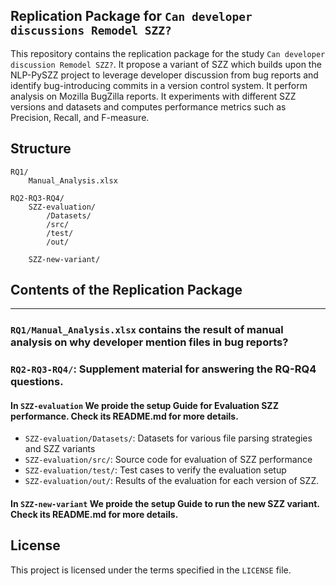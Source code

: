 ## Replication Package for `Can developer discussions Remodel SZZ?`
This repository contains the replication package for the study `Can developer discussion Remodel SZZ?`.
It propose a variant of SZZ which builds upon the NLP-PySZZ project to leverage developer discussion from bug reports and identify bug-introducing commits in a version control system. 
It perform analysis on Mozilla BugZilla reports. It experiments with different SZZ versions and datasets and computes performance metrics such as Precision, Recall, and F-measure.

## Structure
```
RQ1/
    Manual_Analysis.xlsx

RQ2-RQ3-RQ4/
    SZZ-evaluation/
        /Datasets/
        /src/
        /test/
        /out/  
 
    SZZ-new-variant/

```

## Contents of the Replication Package
---
### `RQ1/Manual_Analysis.xlsx` contains the result of manual analysis on why developer mention files in bug reports?

### `RQ2-RQ3-RQ4/`: Supplement material for answering the RQ-RQ4 questions.
#### In `SZZ-evaluation` We proide the setup Guide for Evaluation SZZ performance. Check its README.md for more details.
   - `SZZ-evaluation/Datasets/`: Datasets for various file parsing strategies and SZZ variants
   - `SZZ-evaluation/src/`: Source code for evaluation of SZZ performance 
   - `SZZ-evaluation/test/`: Test cases to verify the evaluation setup
   - `SZZ-evaluation/out/`: Results of the evaluation for each version of SZZ. 

#### In `SZZ-new-variant` We proide the setup Guide to run the new SZZ variant. Check its README.md for more details.

## License

This project is licensed under the terms specified in the `LICENSE` file.


